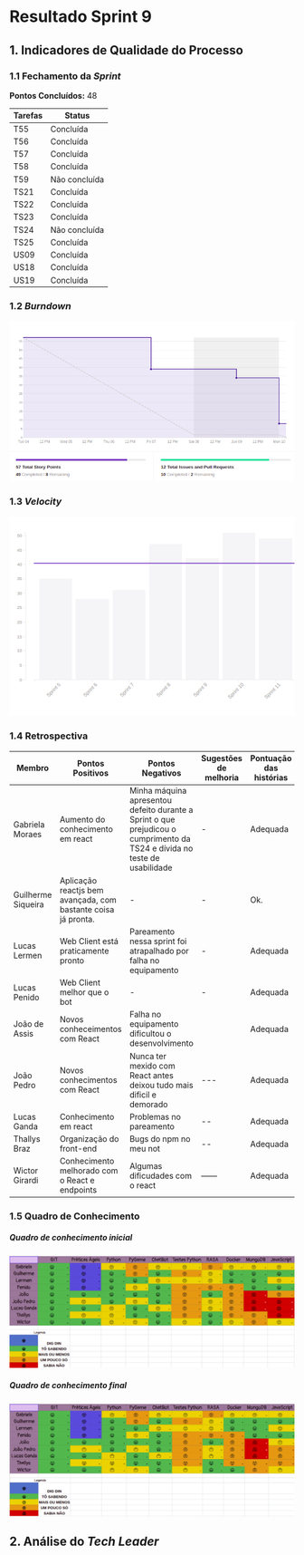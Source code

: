 # Resultado Sprint 9

## 1. Indicadores de Qualidade do Processo

### 1.1 Fechamento da _Sprint_

**Pontos Concluídos:** 48

Tarefas | Status
|--|--|
| T55 | Concluída |
| T56 | Concluída |
| T57 | Concluída |
| T58 | Concluída |
| T59 | Não concluída |
| TS21 | Concluída |
| TS22 | Concluída |
| TS23 | Concluída |
| TS24 | Não concluída |
| TS25 | Concluída |
| US09 | Concluída |
| US18 | Concluída |
| US19 | Concluída |


### 1.2 _Burndown_

![](./imagens/burndown-sprint11.png)

### 1.3 _Velocity_

![](./imagens/velocity-sprint11.png)

### 1.4 Retrospectiva

|Membro|Pontos Positivos|Pontos Negativos|Sugestões de melhoria| Pontuação das histórias |
|---|------|-----|---|---|
|Gabriela Moraes| Aumento do conhecimento em react | Minha máquina apresentou defeito durante a Sprint o que prejudicou o cumprimento da TS24 e dívida no teste de usabilidade |-|Adequada 
|Guilherme Siqueira|Aplicação reactjs bem avançada, com bastante coisa já pronta.  | - |  - |Ok.
|Lucas Lermen| Web Client está praticamente pronto | Pareamento nessa sprint foi atrapalhado por falha no equipamento | - | Adequada |
|Lucas Penido|Web Client melhor que o bot | - | - | Adequada|
|João de Assis| Novos conheceimentos com React|Falha no equipamento dificultou o desenvolvimento | |Adequada
|João Pedro|Novos conhecimentos com React|Nunca ter mexido com React antes deixou tudo mais dificil e demorado|---|Adequada|
|Lucas Ganda| Conhecimento em react | Problemas no pareamento | -- | Adequada  |
|Thallys Braz|Organização do front-end|Bugs do npm no meu not|--|Adequada
|Wictor Girardi|Conhecimento melhorado com o React e endpoints| Algumas dificudades com o react| ——| Adequada 

### 1.5 Quadro de Conhecimento

##### Quadro de conhecimento inicial

![](./imagens/quadroconhecimento-sprint10.png)

##### Quadro de conhecimento final

![](./imagens/quadroconhecimento-sprint11.png)

## 2. Análise do _Tech Leader_